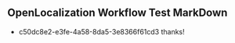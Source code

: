 ## OpenLocalization Workflow Test MarkDown
* c50dc8e2-e3fe-4a58-8da5-3e8366f61cd3 thanks!

<!--HONumber=Jul16_HO5-->


